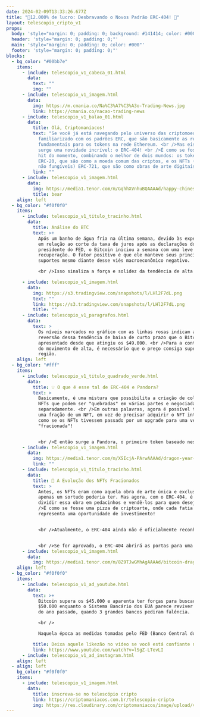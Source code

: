 ```yaml
---
date: 2024-02-09T13:33:26.677Z
title: "🌟12.000% de lucro: Desbravando o Novos Padrão ERC-404! 🚀"
layout: telescopio_cripto_v1
props:
  body: 'style="margin: 0; padding: 0; background: #141414; color: #000"'
  header: 'style="margin: 0; padding: 0;"'
  main: 'style="margin: 0; padding: 0; color: #000"'
  footer: 'style="margin: 0; padding: 0;"'
blocks:
  - bg_color: "#00bb7e"
    items:
      - include: telescopio_v1_cabeca_01.html
        data:
          text: ""
          img: ""
      - include: telescopio_v1_imagem.html
        data:
          img: https://m.cmania.co/Na%C3%A7%C3%A3o-Trading-News.jpg
          link: https://cmania.co/nacao-trading-news
      - include: telescopio_v1_balao_01.html
        data:
          title: Olá, Criptomaníacos!
          text: "Se você já está navegando pelo universo das criptomoedas, deve estar
            familiarizado com os padrões ERC, que são basicamente as regras
            fundamentais para os tokens na rede Ethereum. <br />Mas eis que
            surge uma novidade incrível: o ERC-404! <br />É como se fosse o novo
            hit do momento, combinando o melhor de dois mundos: os tokens
            ERC-20, que são como a moeda comum das criptos, e os NFTs (tokens
            não fungíveis) ERC-721, que são como obras de arte digitais únicas."
          link: ""
      - include: telescopio_v1_imagem.html
        data:
          img: https://media1.tenor.com/m/GqhhXVnhuBQAAAAd/happy-chinese-new-year-gong-xi-fa-cai.gif
          title: bear
    align: left
  - bg_color: "#f0f0f0"
    items:
      - include: telescopio_v1_titulo_tracinho.html
        data:
          title: Análise do BTC
          text: >+
            Após um banho de água fria na última semana, devido às expectativas
            em relação ao corte da taxa de juros após as declarações do
            presidente do FED, o Bitcoin iniciou a semana com uma leve
            recuperação. O fator positivo é que ele manteve seus principais
            suportes mesmo diante desse viés macroeconômico negativo.

            <br />Isso sinaliza a força e solidez da tendência de alta que o Bitcoin está experimentando a médio prazo. Com isso em mente, esperamos uma semana de consolidação nos níveis atuais, até que ocorra um rompimento consistente da região entre $43.150 e $44.700.

      - include: telescopio_v1_imagem.html
        data:
          img: https://s3.tradingview.com/snapshots/l/LHl2F7dL.png
          text: ""
          link: https://s3.tradingview.com/snapshots/l/LHl2F7dL.png
          title: ""
      - include: telescopio_v1_paragrafos.html
        data:
          text: >
            Os níveis marcados no gráfico com as linhas rosas indicam a possível
            reversão dessa tendência de baixa de curto prazo que o Bitcoin tem
            apresentado desde que atingiu os $49.000. <br />Para a continuação
            do movimento de alta, é necessário que o preço consiga superar essa
            região.
    align: left
  - bg_color: "#fff"
    items:
      - include: telescopio_v1_titulo_quadrado_verde.html
        data:
          title: 💡 O que é esse tal de ERC-404 e Pandora?
          text: >
            Basicamente, é uma mistura que possibilita a criação de coleções de
            NFTs que podem ser "quebradas" em várias partes e negociadas
            separadamente. <br />Em outras palavras, agora é possível ter apenas
            uma fração de um NFT, em vez de precisar adquirir o NFT inteiro. É
            como se os NFTs tivessem passado por um upgrade para uma versão
            "fracionada"!


            <br />E então surge a Pandora, o primeiro token baseado nesse novo padrão. E adivinhe só? Em menos de uma semana, o valor da Pandora subiu de US$ 250 para incríveis US$ 32.000! Um lucro de 12.000% em apenas alguns dias... <br />Parece até mágica, não é mesmo? Esse aumento vertiginoso no preço pode ser explicado pelo fato de haver apenas 8.000 tokens disponíveis no total. O sucesso foi tanto que outros projetos já estão correndo para lançar seus próprios tokens ERC-404.
      - include: telescopio_v1_imagem.html
        data:
          img: https://media1.tenor.com/m/XSIcjA-PArwAAAAd/dragon-year-chinese-culture.gif
          link: ""
      - include: telescopio_v1_titulo_tracinho.html
        data:
          title: 🔄 A Evolução dos NFTs Fracionados
          text: >
            Antes, os NFTs eram como aquela obra de arte única e exclusiva que
            apenas um sortudo poderia ter. Mas agora, com o ERC-404, é possível
            dividir essa obra em pedacinhos e vendê-los para quem desejar. <br
            />É como se fosse uma pizza de criptoarte, onde cada fatia
            representa uma oportunidade de investimento!


            <br />Atualmente, o ERC-404 ainda não é oficialmente reconhecido pela Ethereum Foundation, mas os desenvolvedores estão trabalhando arduamente para submeter uma proposta que o coloque na lista "VIP".


            <br />Se for aprovado, o ERC-404 abrirá as portas para uma nova era de inovação e oportunidades no mundo das criptomoedas. Portanto, fique de olho nesse espaço, porque a revolução está apenas começando! 🚀
      - include: telescopio_v1_imagem.html
        data:
          img: https://media1.tenor.com/m/8Z9TJwGMhAgAAAAd/bitcoin-dragon.gif
    align: left
  - bg_color: "#f0f0f0"
    items:
      - include: telescopio_v1_ad_youtube.html
        data:
          text: >+
            Bitcoin supera os $45.000 e aparenta ter forças para buscar os
            $50.000 enquanto o Sistema Bancário dos EUA parece reviver a crise
            do ano passado, quando 3 grandes bancos pediram falência. 

            <br />

            Naquela época as medidas tomadas pelo FED (Banco Central dos EUA) ajudaram o BTC a disparar 58% em cerca de 1 mês! Será que veremos o mesmo impacto agora?

          title: Deixa aquele likezão no vídeo se você está confiante no BTC!
          link: https://www.youtube.com/watch?v=lSgZ-LTevLI
      - include: telescopio_v1_ad_instagram.html
    align: left
  - align: left
    bg_color: "#f0f0f0"
    items:
      - include: telescopio_v1_imagem.html
        data:
          title: inscreva-se no telescópio cripto
          link: https://criptomaniacos.com.br/telescopio-cripto
          img: https://res.cloudinary.com/criptomaniacos/image/upload/v1662133224/telescopio/inscreva-se-telescopio.png
---
```

